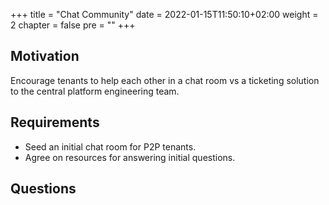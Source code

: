 +++
title = "Chat Community"
date = 2022-01-15T11:50:10+02:00
weight = 2
chapter = false
pre = "<b></b>"
+++

## Motivation

Encourage tenants to help each other in a chat room vs a ticketing solution to the central platform engineering team.

## Requirements

* Seed an initial chat room for P2P tenants. 
* Agree on resources for answering initial questions.

## Questions 


